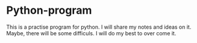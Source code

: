 # Python-program
This is a practise program for python. I will share my notes and ideas on it.
Maybe, there will be some difficuls. I will do my best to over come it.

